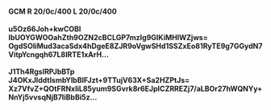 #### GCM R 20/0c/400 L 20/0c/400
**u5Oz66Joh+kwCOBI**<br/>**IbUOYGWOOahZth9OZN2cBCLGP7mzIg9GIKiMHlWZjws=**<br/>**OgdSOIiMud3acaSdx4hDgeE8ZJR9oVgwSHd1SSZxEo81RyTE9g7GGydN7VitpYcngqh67L8IRTE1xArH...**<br/><br/>
**J1Th4RgsIRPJbBTp**<br/>**J4OKxJIddtlsmbYIbBlFJzt+9TTujV63X+Sa2HZPtJs=**<br/>**Xz7VfvZ+QOtFRNxliL85yum9SGvrk8r6EJpICZRREZj7/aLBOr27hWQNYy+NnYj5vvsqNjB7IiBbBi5z...**